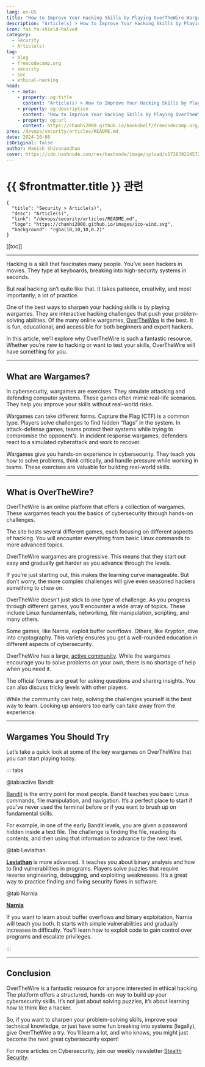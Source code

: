 ```yaml
---
lang: en-US
title: "How to Improve Your Hacking Skills by Playing OverTheWire Wargames"
description: "Article(s) > How to Improve Your Hacking Skills by Playing OverTheWire Wargames"
icon: fas fa-shield-halved
category:
  - Security
  - Article(s)
tag:
  - blog
  - freecodecamp.org
  - security
  - sec
  - ethical-hacking
head:
  - - meta:
    - property: og:title
      content: "Article(s) > How to Improve Your Hacking Skills by Playing OverTheWire Wargames"
    - property: og:description
      content: "How to Improve Your Hacking Skills by Playing OverTheWire Wargames"
    - property: og:url
      content: https://chanhi2000.github.io/bookshelf/freecodecamp.org/improve-hacking-skills-by-playing-wargames.html
prev: /devops/security/articles/README.md
date: 2024-10-08
isOriginal: false
author: Manish Shivanandhan
cover: https://cdn.hashnode.com/res/hashnode/image/upload/v1728392145727/bb646db1-f69a-4654-b01c-15fbe94a9c00.png
---
```


# {{ $frontmatter.title }} 관련

```component VPCard
{
  "title": "Security > Article(s)",
  "desc": "Article(s)",
  "link": "/devops/security/articles/README.md",
  "logo": "https://chanhi2000.github.io/images/ico-wind.svg",
  "background": "rgba(10,10,10,0.2)"
}
```

[[toc]]

---

<SiteInfo
  name="How to Improve Your Hacking Skills by Playing OverTheWire Wargames"
  desc="Hacking is a skill that fascinates many people. You’ve seen hackers in movies. They type at keyboards, breaking into high-security systems in seconds. But real hacking isn’t quite like that. It takes patience, creativity, and most importantly, a lot ..."
  url="https://freecodecamp.org/news/improve-hacking-skills-by-playing-wargames"
  logo="https://cdn.freecodecamp.org/universal/favicons/favicon.ico"
  preview="https://cdn.hashnode.com/res/hashnode/image/upload/v1728392145727/bb646db1-f69a-4654-b01c-15fbe94a9c00.png"/>

Hacking is a skill that fascinates many people. You’ve seen hackers in movies. They type at keyboards, breaking into high-security systems in seconds.

But real hacking isn’t quite like that. It takes patience, creativity, and most importantly, a lot of practice.

One of the best ways to sharpen your hacking skills is by playing wargames. They are interactive hacking challenges that push your problem-solving abilities. Of the many online wargames, [<VPIcon icon="fas fa-globe"/>OverTheWire](https://overthewire.org/wargames/) is the best. It is fun, educational, and accessible for both beginners and expert hackers.

In this article, we’ll explore why OverTheWire is such a fantastic resource. Whether you’re new to hacking or want to test your skills, OverTheWire will have something for you.

---

## What are Wargames?

In cybersecurity, wargames are exercises. They simulate attacking and defending computer systems. These games often mimic real-life scenarios. They help you improve your skills without real-world risks.

Wargames can take different forms. Capture the Flag (CTF) is a common type. Players solve challenges to find hidden “flags” in the system. In attack-defense games, teams protect their systems while trying to compromise the opponent’s. In incident response wargames, defenders react to a simulated cyberattack and work to recover.

Wargames give you hands-on experience in cybersecurity. They teach you how to solve problems, think critically, and handle pressure while working in teams. These exercises are valuable for building real-world skills.

---

## What is OverTheWire?

OverTheWire is an online platform that offers a collection of wargames. These wargames teach you the basics of cybersecurity through hands-on challenges.

The site hosts several different games, each focusing on different aspects of hacking. You will encounter everything from basic Linux commands to more advanced topics.

OverTheWire wargames are progressive. This means that they start out easy and gradually get harder as you advance through the levels.

If you’re just starting out, this makes the learning curve manageable. But don’t worry, the more complex challenges will give even seasoned hackers something to chew on.

OverTheWire doesn’t just stick to one type of challenge. As you progress through different games, you’ll encounter a wide array of topics. These include Linux fundamentals, networking, file manipulation, scripting, and many others.

Some games, like Narnia, exploit buffer overflows. Others, like Krypton, dive into cryptography. This variety ensures you get a well-rounded education in different aspects of cybersecurity.

OverTheWire has a large, [<VPIcon icon="fas fa-globe"/>active community](https://overthewire.org/information/chat.html). While the wargames encourage you to solve problems on your own, there is no shortage of help when you need it.

The official forums are great for asking questions and sharing insights. You can also discuss tricky levels with other players.

While the community can help, solving the challenges yourself is the best way to learn. Looking up answers too early can take away from the experience.

---

## Wargames You Should Try

Let’s take a quick look at some of the key wargames on OverTheWire that you can start playing today.

::: tabs

@tab:active Bandit

[Bandit](https://overthewire.org/wargames/bandit/) is the entry point for most people. Bandit teaches you basic Linux commands, file manipulation, and navigation. It’s a perfect place to start if you’ve never used the terminal before or if you want to brush up on fundamental skills.

For example, in one of the early Bandit levels, you are given a password hidden inside a text file. The challenge is finding the file, reading its contents, and then using that information to advance to the next level.

@tab Leviathan

[**Leviathan**](https://overthewire.org/wargames/leviathan/) is more advanced. It teaches you about binary analysis and how to find vulnerabilities in programs. Players solve puzzles that require reverse engineering, debugging, and exploiting weaknesses. It’s a great way to practice finding and fixing security flaws in software.

@tab Narnia

[**Narnia**](https://overthewire.org/wargames/narnia/)

If you want to learn about buffer overflows and binary exploitation, Narnia will teach you both. It starts with simple vulnerabilities and gradually increases in difficulty. You’ll learn how to exploit code to gain control over programs and escalate privileges.

:::

---

## Conclusion

OverTheWire is a fantastic resource for anyone interested in ethical hacking. The platform offers a structured, hands-on way to build up your cybersecurity skills. It’s not just about solving puzzles, it’s about learning how to think like a hacker.

So, if you want to sharpen your problem-solving skills, improve your technical knowledge, or just have some fun breaking into systems (legally), give OverTheWire a try. You’ll learn a lot, and who knows, you might just become the next great cybersecurity expert!

For more articles on Cybersecurity, join our weekly newsletter [<VPIcon icon="fas fa-globe"/>Stealth Security](https://stealthsecurity.sh/).
